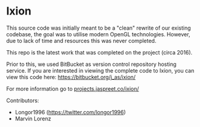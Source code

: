 # Ixion

This source code was initially meant to be a "clean" rewrite of our existing codebase, the goal was to utilise modern OpenGL technologies. However, due to lack of time and resources this was never completed.

This repo is the latest work that was completed on the project (circa 2016).

Prior to this, we used BitBucket as version control repository hosting service. If you are interested in viewing the complete code to Ixion, you can view this code here: https://bitbucket.org/j_as/ixion/

For more information go to <a href="http://projects.jaspreet.co/ixion/">projects.jaspreet.co/ixion/</a>

Contributors:
  - Longor1996 (https://twitter.com/longor1996)
  - Marvin Lorenz
